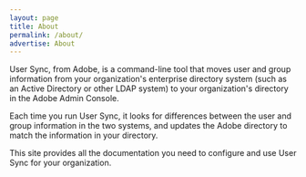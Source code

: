 ```yaml
---
layout: page
title: About
permalink: /about/
advertise: About
---
```


User Sync, from Adobe, is a command-line tool that moves user and
group information from your organization's enterprise directory
system (such as an Active Directory or other LDAP system) to your
organization's directory in the Adobe Admin Console.

Each time you run User Sync, it looks for differences between the
user and group information in the two systems, and updates the
Adobe directory to match the information in your directory.

This site provides all the documentation you need to configure
and use User Sync for your organization.
